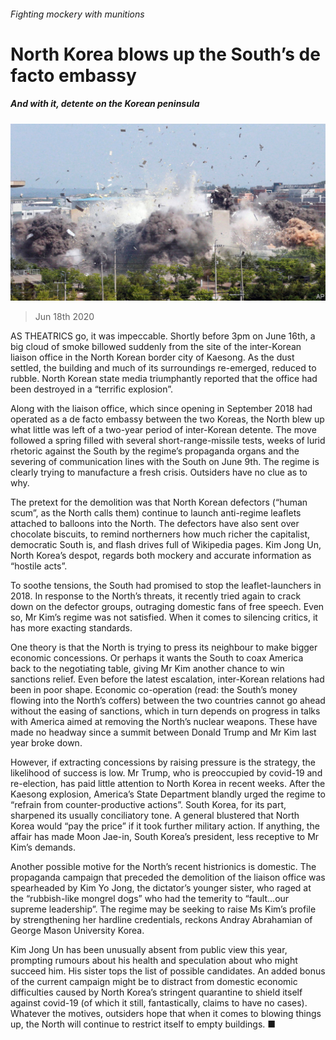 ###### Fighting mockery with munitions

# North Korea blows up the South’s de facto embassy 

##### And with it, detente on the Korean peninsula 

![image](images/20200620_ASP502.jpg) 

> Jun 18th 2020 

AS THEATRICS go, it was impeccable. Shortly before 3pm on June 16th, a big cloud of smoke billowed suddenly from the site of the inter-Korean liaison office in the North Korean border city of Kaesong. As the dust settled, the building and much of its surroundings re-emerged, reduced to rubble. North Korean state media triumphantly reported that the office had been destroyed in a “terrific explosion”.

Along with the liaison office, which since opening in September 2018 had operated as a de facto embassy between the two Koreas, the North blew up what little was left of a two-year period of inter-Korean detente. The move followed a spring filled with several short-range-missile tests, weeks of lurid rhetoric against the South by the regime’s propaganda organs and the severing of communication lines with the South on June 9th. The regime is clearly trying to manufacture a fresh crisis. Outsiders have no clue as to why.


The pretext for the demolition was that North Korean defectors (“human scum”, as the North calls them) continue to launch anti-regime leaflets attached to balloons into the North. The defectors have also sent over chocolate biscuits, to remind northerners how much richer the capitalist, democratic South is, and flash drives full of Wikipedia pages. Kim Jong Un, North Korea’s despot, regards both mockery and accurate information as “hostile acts”.

To soothe tensions, the South had promised to stop the leaflet-launchers in 2018. In response to the North’s threats, it recently tried again to crack down on the defector groups, outraging domestic fans of free speech. Even so, Mr Kim’s regime was not satisfied. When it comes to silencing critics, it has more exacting standards.

One theory is that the North is trying to press its neighbour to make bigger economic concessions. Or perhaps it wants the South to coax America back to the negotiating table, giving Mr Kim another chance to win sanctions relief. Even before the latest escalation, inter-Korean relations had been in poor shape. Economic co-operation (read: the South’s money flowing into the North’s coffers) between the two countries cannot go ahead without the easing of sanctions, which in turn depends on progress in talks with America aimed at removing the North’s nuclear weapons. These have made no headway since a summit between Donald Trump and Mr Kim last year broke down.

However, if extracting concessions by raising pressure is the strategy, the likelihood of success is low. Mr Trump, who is preoccupied by covid-19 and re-election, has paid little attention to North Korea in recent weeks. After the Kaesong explosion, America’s State Department blandly urged the regime to “refrain from counter-productive actions”. South Korea, for its part, sharpened its usually conciliatory tone. A general blustered that North Korea would “pay the price” if it took further military action. If anything, the affair has made Moon Jae-in, South Korea’s president, less receptive to Mr Kim’s demands.

Another possible motive for the North’s recent histrionics is domestic. The propaganda campaign that preceded the demolition of the liaison office was spearheaded by Kim Yo Jong, the dictator’s younger sister, who raged at the “rubbish-like mongrel dogs” who had the temerity to “fault...our supreme leadership”. The regime may be seeking to raise Ms Kim’s profile by strengthening her hardline credentials, reckons Andray Abrahamian of George Mason University Korea.

Kim Jong Un has been unusually absent from public view this year, prompting rumours about his health and speculation about who might succeed him. His sister tops the list of possible candidates. An added bonus of the current campaign might be to distract from domestic economic difficulties caused by North Korea’s stringent quarantine to shield itself against covid-19 (of which it still, fantastically, claims to have no cases). Whatever the motives, outsiders hope that when it comes to blowing things up, the North will continue to restrict itself to empty buildings. ■


